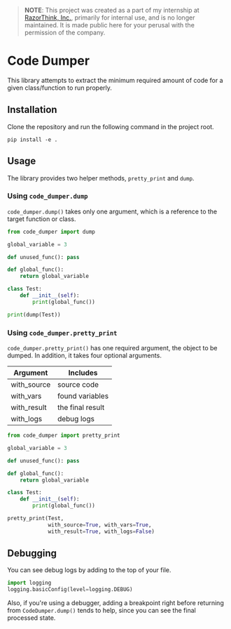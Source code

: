 > **NOTE**: This project was created as a part of my internship at 
> [RazorThink, Inc.](https://razorthink.com/), primarily for internal use,
> and is no longer maintained. It is made public here for your perusal with the
> permission of the company.
# Code Dumper

This library attempts to extract the minimum required amount of code for a given
class/function to run properly.

## Installation
Clone the repository and run the following command in the project root.
```shell script
pip install -e .
```

## Usage
The library provides two helper methods, `pretty_print` and `dump`.
### Using `code_dumper.dump`
`code_dumper.dump()` takes only one argument, which is a reference to the
target function or class.
```python
from code_dumper import dump

global_variable = 3

def unused_func(): pass

def global_func():
    return global_variable

class Test:
    def __init__(self):
        print(global_func())

print(dump(Test))
```
### Using `code_dumper.pretty_print`
`code_dumper.pretty_print()` has one required argument, the object to be
dumped. In addition, it takes four optional arguments.

|  Argument |    Includes    |
|-----------|----------------|
|with_source|source code     |
|with_vars  |found variables |
|with_result|the final result|
|with_logs  |debug logs      |
```python
from code_dumper import pretty_print

global_variable = 3

def unused_func(): pass

def global_func():
    return global_variable

class Test:
    def __init__(self):
        print(global_func())

pretty_print(Test, 
             with_source=True, with_vars=True,
             with_result=True, with_logs=False)
```

## Debugging
You can see debug logs by adding to the top of your file.
```python
import logging
logging.basicConfig(level=logging.DEBUG)
```
Also, if you're using a debugger, adding a breakpoint right before returning
from `CodeDumper.dump()` tends to help, since you can see the final processed
state.
